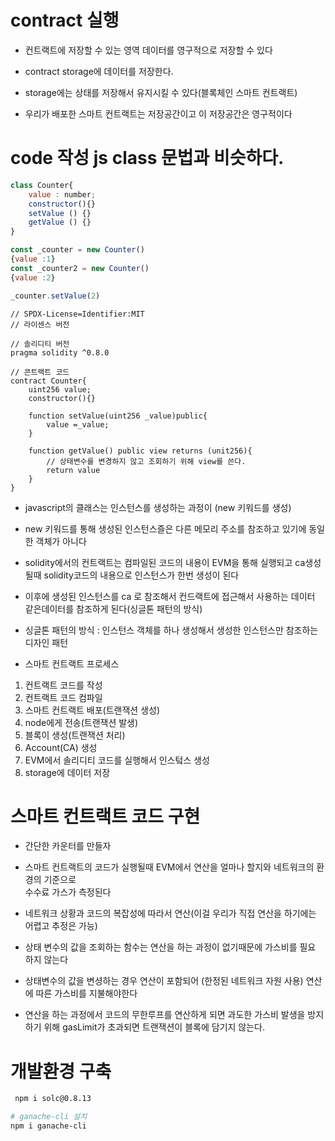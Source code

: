 # contract 실행

- 컨트랙트에 저장할 수 있는 영역 데이터를 영구적으로 저장할 수 있다
- contract storage에 데이터를 저장한다.
- storage에는 상태를 저장해서 유지시킬 수 있다(블록체인 스마트 컨트랙트)

- 우리가 배포한 스마트 컨트랙트는 저장공간이고 이 저장공간은 영구적이다

# code 작성 js class 문법과 비슷하다.

```javascript
class Counter{
    value : number;
    constructor(){}
    setValue () {}
    getValue () {}
}

const _counter = new Counter()
{value :1}
const _counter2 = new Counter()
{value :2}

_counter.setValue(2)
```

```
// SPDX-License=Identifier:MIT
// 라이센스 버전

// 솔리디티 버전
pragma solidity ^0.8.0

// 콘트랙트 코드
contract Counter{
    uint256 value;
    constructor(){}

    function setValue(uint256 _value)public{
        value =_value;
    }

    function getValue() public view returns (unit256){
        // 상태변수를 변경하지 않고 조회하기 위해 view를 쓴다.
        return value
    }
}
```

- javascript의 클래스는 인스턴스를 생성하는 과정이 (new 키워드를 생성)
- new 키워드를 통해 생성된 인스턴스즐은 다른 메모리 주소를 참조하고 있기에 동일한 객체가 아니다

- solidity에서의 컨트랙트는 컴파일된 코드의 내용이 EVM을 통해 실행되고 ca생성될때
solidity코드의 내용으로 인스턴스가 한번 생성이 된다

- 이후에 생성된 인스턴스를 ca 로 참조해서 컨드랙트에 접근해서 사용하는 데이터 같은데이터를 참조하게 된다(싱글톤 패턴의 방식)

- 싱글톤 패턴의 방식 : 인스턴스 객체를 하나 생성해서 생성한 인스턴스만 참조하는 디자인 패턴

- 스마트 컨트랙트 프로세스

1. 컨트랙트 코드를 작성
2. 컨트랙트 코드 컴파일
3. 스마트 컨트랙트 배포(트랜잭션 생성)
4. node에게 전송(트랜잭션 발생)
5. 블록이 생성(트랜잭션 처리)
6. Account(CA) 생성
7. EVM에서 솔리디티 코드를 실행해서 인스텈스 생성
8. storage에 데이터 저장

# 스마트 컨트랙트 코드 구현

- 간단한 카운터를 만들자

- 스마트 컨트랙트의 코드가 실행될때 EVM에서 연산을 얼마나 할지와 네트워크의 환경의 기준으로 <br>
수수료 가스가 측정된다
- 네트워크 상황과 코드의 복잡성에 따라서 연산(이걸 우리가 직접 연산을 하기에는 어렵고 추정은 가능)
- 상태 변수의 값을 조회하는 함수는 연산을 하는 과정이 없기때문에 가스비를 필요 하지 않는다
- 상태변수의 값을 변셩하는 경우 연산이 포함되어 (한정된 네트워크 자원 사용) 연산에 따른 가스비를 지불해야한다
- 연산을 하는 과정에서 코드의 무한루프를 연산하게 되면 과도한 가스비 발생을 방지하기 위해 gasLimit가 초과되면 트랜잭션이 블록에 담기지 않는다.

 # 개발환경 구축
```sh
 npm i solc@0.8.13

# ganache-cli 설치
npm i ganache-cli
```
